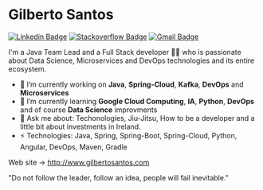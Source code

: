 # Gilberto Santos

[![Linkedin Badge](https://img.shields.io/badge/-gilbertopsantosjr-blue?style=flat-square&logo=Linkedin&logoColor=white&link=https://www.linkedin.com/in/gilbertopsantosjr/)](https://www.linkedin.com/in/gilbertopsantosjr/)
[![Stackoverflow Badge](https://img.shields.io/badge/-Stackoverflow-4CA143?style=flat-square&logo=Stackoverflow&logoColor=white&link=https://stackexchange.com/users/5565335/gilberto-santos)](https://stackexchange.com/users/5565335/gilberto-santos)
[![Gmail Badge](https://img.shields.io/badge/-gilbertopsantosjr@gmail.com-c14438?style=flat-square&logo=Gmail&logoColor=white&link=mailto:gilbertopsantosjr@gmail.com)](mailto:gilbertopsantosjr@gmail.com)

I'm a Java Team Lead and a Full Stack developer 👨‍💻 who is passionate about Data Science, Microservices and DevOps technologies and its entire ecosystem. 

- 🔭 I’m currently working on **Java**, **Spring-Cloud**, **Kafka**, **DevOps** and **Microservices** 
- 🌱 I’m currently learning **Google Cloud Computing**, **IA**, **Python**, **DevOps** and of course **Data Science** improvments
- 💬 Ask me about: Techonologies, Jiu-Jitsu, How to be a developer and a little bit about investments in Ireland.
-  ⚡ Technologies: Java, Spring, Spring-Boot, Spring-Cloud, Python, Angular, DevOps, Maven, Gradle 

Web site -> http://www.gilbertosantos.com 

"Do not follow the leader, follow an idea, people will fail inevitable." 
